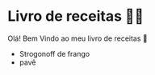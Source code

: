 # Livro de receitas :man_cook:

Olá! Bem Vindo ao meu livro de receitas :wave:

* Strogonoff de frango
* pavê
